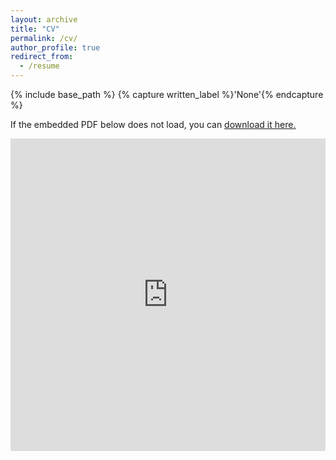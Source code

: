 ```yaml
---
layout: archive
title: "CV"
permalink: /cv/
author_profile: true
redirect_from:
  - /resume
---
```


{% include base_path %}
{% capture written_label %}'None'{% endcapture %}

If the embedded PDF below does not load, you can <u><a href="https://singhhsukh.github.io/files/sukhwins-cv-be.pdf">download it here.</a></u>
<br/>

<embed src="https://singhhsukh.github.io/files/sukhwins-cv-be.pdf" type="application/pdf" width="100%" height="500px"/>
